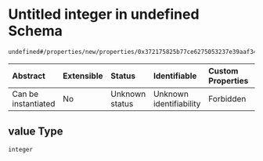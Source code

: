 # Untitled integer in undefined Schema

```txt
undefined#/properties/new/properties/0x372175825b77ce6275053237e39aaf34da4950cddbf25bfe865c894b7c7e3c22/properties/value
```



| Abstract            | Extensible | Status         | Identifiable            | Custom Properties | Additional Properties | Access Restrictions | Defined In                                                           |
| :------------------ | :--------- | :------------- | :---------------------- | :---------------- | :-------------------- | :------------------ | :------------------------------------------------------------------- |
| Can be instantiated | No         | Unknown status | Unknown identifiability | Forbidden         | Allowed               | none                | [Pool.schema.json\*](../out/Pool.schema.json "open original schema") |

## value Type

`integer`
